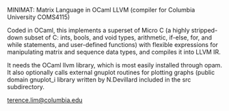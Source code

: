 MINIMAT: Matrix Language in OCaml LLVM (compiler for Columbia University COMS4115)

Coded in OCaml, this implements a superset of Micro C (a highly stripped-down 
subset of C: ints, bools, and void types, arithmetic, if-else, for, and 
while statements, and user-defined functions) with flexible expressions for
manipulating matrix and sequence data types, and compiles it into LLVM IR.

It needs the OCaml llvm library, which is most easily installed through opam.
It also optionally calls external gnuplot routines for plotting graphs (public 
domain gnuplot_i library written by N.Devillard included in the src subdirectory.

terence.lim@columbia.edu

